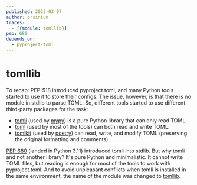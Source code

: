 ```yaml
---
published: 2023-03-07
author: orsinium
traces:
  - [{module: tomllib}]
pep: 680
depends_on:
  - pyproject-toml
---
```


# tomllib

To recap: PEP-518 introduced pyproject.toml, and many Python tools started to use it to store their configs. The issue, however, is that there is no module in stdlib to parse TOML. So, different tools started to use different third-party packages for the task:

+ [tomli](https://github.com/hukkin/tomli) (used by [mypy](https://mypy.readthedocs.io/)) is a pure Python library that can only read TOML.
+ [toml](https://github.com/uiri/toml) (used by most of the tools) can both read and write TOML.
+ [tomlkit](https://github.com/sdispater/tomlkit) (used by [poetry](https://python-poetry.org/)) can read, write, and modify TOML (preserving the original formatting and comments).

[PEP 680](https://peps.python.org/pep-0680/) (landed in Python 3.11) introduced tomli into stdlib. But why tomli and not another library? It's pure Python and minimalistic. It cannot write TOML files, but reading is enough for most of the tools to work with pyproject.toml. And to avoid unpleasant conflicts when tomli is installed in the same environment, the name of the module was changed to [tomllib](https://docs.python.org/3/library/tomllib.html).
